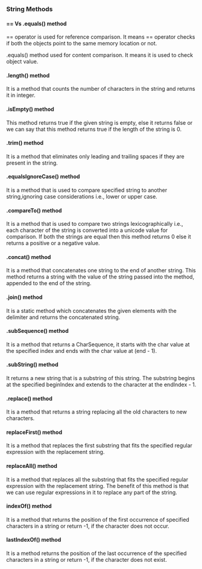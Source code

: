 ### String Methods 

#### == Vs .equals() method 

== operator is used for reference comparison. It means == operator checks if both the objects point to the same memory location or not.

.equals() method used for content comparison. It means it is used to check object value.

#### .length() method 

It is a method that counts the number of characters in the string and returns it in integer.

#### .isEmpty() method 

This method returns true if the given string is empty, else it returns false or we can say that this method returns true if the length of the string is 0.

#### .trim() method 

It is a method that eliminates only leading and trailing spaces if they are present in the string.

#### .equalsIgnoreCase() method 

It is a method that is used to compare specified string to another string,ignoring case considerations i.e., lower or upper case.

#### .compareTo() method 

It is a method that is used to compare two strings lexicographically i.e., each character of the string is converted into a unicode value for comparison. If both the strings are equal then this method returns 0 else it returns a positive or a negative value.

#### .concat() method

It is a method that concatenates one string to the end of another string. This method returns a string with the value of the string passed into the method, appended to the end of the string.

#### .join() method 

It is a static method which concatenates the given elements with the delimiter and returns the concatenated string.

#### .subSequence() method 

It is a method that returns a CharSequence, it starts with the char value at the specified index and ends with the char value at (end - 1).

#### .subString() method 

It returns a new string that is a substring of this string. The substring begins at the specified beginIndex and extends to the character at the endIndex - 1.

#### .replace() method 

It is a method that returns a string replacing all the old characters to new characters.

#### replaceFirst() method

It is a method that replaces the first substring that fits the specified regular expression with the replacement string.

#### replaceAll() method

It is a method that replaces all the substring that fits the specified regular expression with the replacement string. The benefit of this method is that we can use regular expressions in it to replace any part of the string.

#### indexOf() method 

It is a method that returns the position of the first occurrence of specified characters in a string or return -1, if the character does not occur.

#### lastIndexOf() method 

It is a method returns the position of the last occurrence of the specified characters in a string or return -1, if the character does not exist.

